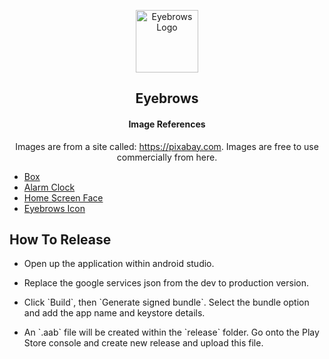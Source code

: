 <p align="center">
    <img width="100" src="https://firebasestorage.googleapis.com/v0/b/eyebrows-test.appspot.com/o/eyebrows_icon.png?alt=media&token=d289008f-cbf3-421d-abcc-b4c98276ebe3" alt="Eyebrows Logo">
</p>

<h2 align="center">Eyebrows</h2>

<h4 align="center">Image References</h4>
<p align="center">Images are from a site called: <a href="https://pixabay.com">https://pixabay.com</a>. Images are free to use commercially from here.</p>
<ul>
  <li>
    <a href="https://pixabay.com/vectors/box-cardboard-cardboard-box-package-1673579">Box</a>
  </li>
  <li>
    <a href="https://pixabay.com/vectors/alarm-icon-clock-warning-symbol-4172631">Alarm Clock</a>
  </li>
  <li>
    <a href="https://pixabay.com/vectors/face-mirror-woman-pretty-157398">Home Screen Face</a>
  </li>
  <li>
    <a href="https://pixabay.com/vectors/cartoon-character-shirt-face-3556648">Eyebrows Icon</a>
  </li>
</ul>

<h2>How To Release</h2>
<ul>
  <li>
    <p>Open up the application within android studio.</p>
  </li>
  <li>
    <p>Replace the google services json from the dev to production version.</p>
  </li>
  <li>
    <p>Click `Build`, then `Generate signed bundle`. Select the bundle option and add the app name and keystore details.</p>
  </li>
  <li>
    <p>An `.aab` file will be created within the `release` folder. Go onto the Play Store console and create new release and upload this file.</p>
  </li>
</ul>